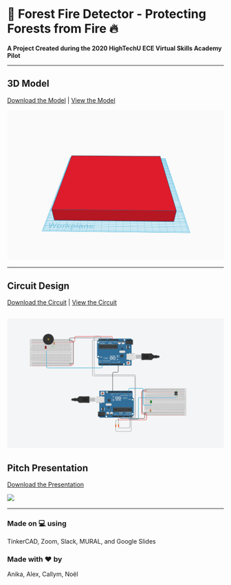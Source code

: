 # :evergreen_tree: Forest Fire Detector - Protecting Forests from Fire :fire:

**A Project Created during the 2020 HighTechU ECE Virtual Skills Academy Pilot** 

---

## **3D Model**
[Download the Model](/model) | [View the Model]()

![](/img/model.png)

---

## **Circuit Design**
[Download the Circuit](/circuit) | [View the Circuit]()

![](/img/circuit.png)
---

## **Pitch Presentation**
[Download the Presentation](/pitch)

![](/img/pitch.png)

---

### Made on :computer: using
TinkerCAD, Zoom, Slack, MURAL, and Google Slides

### Made with :heart: by
Anika, Alex, Callym, Noël
